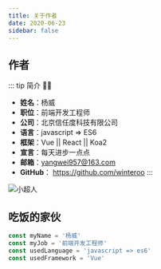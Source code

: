 ```yaml
---
title: 关于作者
date: 2020-06-23
sidebar: false
---
```


## 作者
::: tip 简介
:frowning_man:
* **姓名**：杨威
* **职位**：前端开发工程师
* **公司**：北京信任度科技有限公司
* **语言**：javascript => ES6
* **框架**：Vue ||  React ||  Koa2
* **宣言**：每天进步一点点
* **邮箱**：yangwei957@163.com
* **GitHub**： <a href="https://github.com/winteroo" target="_blank">https://github.com/winteroo</a>
:::

![小超人](~@About/image/chaoren.jpeg)

## 吃饭的家伙

```js
const myName = '杨威'
const myJob = '前端开发工程师'
const usedLanguage = 'javascript => es6'
const usedFramework = 'Vue'
```